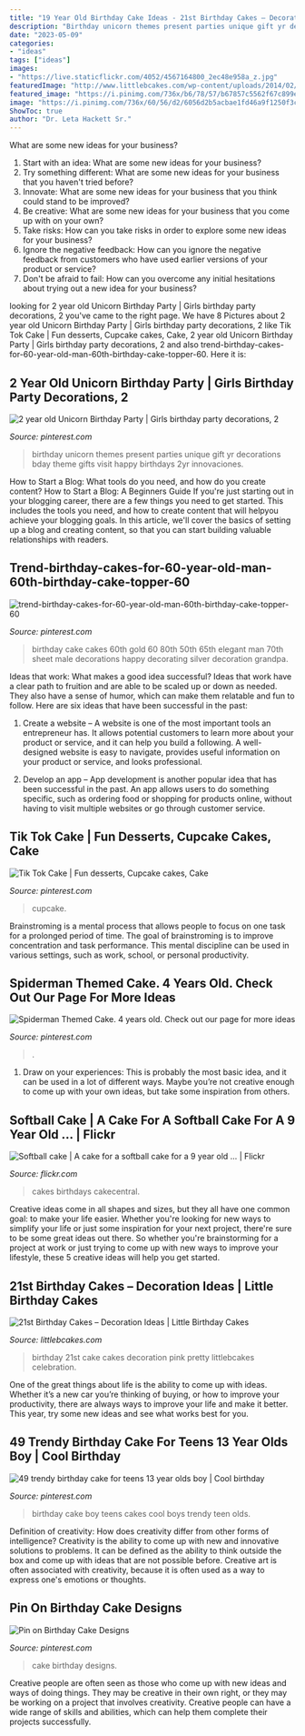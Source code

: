 ```yaml
---
title: "19 Year Old Birthday Cake Ideas - 21st Birthday Cakes – Decoration Ideas"
description: "Birthday unicorn themes present parties unique gift yr decorations bday theme gifts visit happy birthdays 2yr innovaciones"
date: "2023-05-09"
categories:
- "ideas"
tags: ["ideas"]
images:
- "https://live.staticflickr.com/4052/4567164800_2ec48e958a_z.jpg"
featuredImage: "http://www.littlebcakes.com/wp-content/uploads/2014/02/Images-of-21st-Birthday-Cakes.jpg"
featured_image: "https://i.pinimg.com/736x/b6/78/57/b67857c5562f67c899e3b08761ef1865.jpg"
image: "https://i.pinimg.com/736x/60/56/d2/6056d2b5acbae1fd46a9f1250f3cbecb.jpg"
ShowToc: true
author: "Dr. Leta Hackett Sr."
---
```



What are some new ideas for your business?
1. Start with an idea: What are some new ideas for your business? 
2. Try something different: What are some new ideas for your business that you haven't tried before? 
3. Innovate: What are some new ideas for your business that you think could stand to be improved? 
4. Be creative: What are some new ideas for your business that you come up with on your own? 
5. Take risks: How can you take risks in order to explore some new ideas for your business? 
6. Ignore the negative feedback: How can you ignore the negative feedback from customers who have used earlier versions of your product or service? 
7. Don't be afraid to fail: How can you overcome any initial hesitations about trying out a new idea for your business?

	

		
looking for 2 year old Unicorn Birthday Party | Girls birthday party decorations, 2 you've came to the right page. We have 8 Pictures about 2 year old Unicorn Birthday Party | Girls birthday party decorations, 2 like Tik Tok Cake | Fun desserts, Cupcake cakes, Cake, 2 year old Unicorn Birthday Party | Girls birthday party decorations, 2 and also trend-birthday-cakes-for-60-year-old-man-60th-birthday-cake-topper-60. Here it is:
		
    
## 2 Year Old Unicorn Birthday Party | Girls Birthday Party Decorations, 2

<img loading=lazy src="https://i.pinimg.com/736x/60/56/d2/6056d2b5acbae1fd46a9f1250f3cbecb.jpg" onerror="this.onerror=null;this.src='https://tse3.mm.bing.net/th?id=OIP.S-6XB4F5ZOczAOuhCfjUSwHaJ3&amp;pid=15.1';" alt="2 year old Unicorn Birthday Party | Girls birthday party decorations, 2">

_Source: pinterest.com_

>birthday unicorn themes present parties unique gift yr decorations bday theme gifts visit happy birthdays 2yr innovaciones. 

	

How to Start a Blog: What tools do you need, and how do you create content?
How to Start a Blog: A Beginners Guide
If you're just starting out in your blogging career, there are a few things you need to get started. This includes the tools you need, and how to create content that will helpyou achieve your blogging goals. In this article, we'll cover the basics of setting up a blog and creating content, so that you can start building valuable relationships with readers.

    
## Trend-birthday-cakes-for-60-year-old-man-60th-birthday-cake-topper-60

<img loading=lazy src="https://i.pinimg.com/736x/c8/d7/cf/c8d7cf068444025b6f0a776e8fde5f70.jpg" onerror="this.onerror=null;this.src='https://tse3.mm.bing.net/th?id=OIP.WCsRcN70z2CLKfP0aKsNMAHaLD&amp;pid=15.1';" alt="trend-birthday-cakes-for-60-year-old-man-60th-birthday-cake-topper-60">

_Source: pinterest.com_

>birthday cake cakes 60th gold 60 80th 50th 65th elegant man 70th sheet male decorations happy decorating silver decoration grandpa. 

	

Ideas that work: What makes a good idea successful?
Ideas that work have a clear path to fruition and are able to be scaled up or down as needed. They also have a sense of humor, which can make them relatable and fun to follow. Here are six ideas that have been successful in the past:
1. Create a website – A website is one of the most important tools an entrepreneur has. It allows potential customers to learn more about your product or service, and it can help you build a following. A well-designed website is easy to navigate, provides useful information on your product or service, and looks professional.

2. Develop an app – App development is another popular idea that has been successful in the past. An app allows users to do something specific, such as ordering food or shopping for products online, without having to visit multiple websites or go through customer service.

    
## Tik Tok Cake | Fun Desserts, Cupcake Cakes, Cake

<img loading=lazy src="https://i.pinimg.com/736x/e1/0e/2d/e10e2d008a94fc25e2fe90366bacf4ef.jpg" onerror="this.onerror=null;this.src='https://tse3.mm.bing.net/th?id=OIP.zrAAUJTYVVXwanp8RZ246wHaJ3&amp;pid=15.1';" alt="Tik Tok Cake | Fun desserts, Cupcake cakes, Cake">

_Source: pinterest.com_

>cupcake. 

	

Brainstroming is a mental process that allows people to focus on one task for a prolonged period of time. The goal of brainstroming is to improve concentration and task performance. This mental discipline can be used in various settings, such as work, school, or personal productivity.

    
## Spiderman Themed Cake. 4 Years Old. Check Out Our Page For More Ideas

<img loading=lazy src="https://i.pinimg.com/736x/b6/78/57/b67857c5562f67c899e3b08761ef1865.jpg" onerror="this.onerror=null;this.src='https://tse4.mm.bing.net/th?id=OIP.cTY8-lDn0sF27exwkz8ePgHaJ3&amp;pid=15.1';" alt="Spiderman Themed Cake. 4 years old. Check out our page for more ideas">

_Source: pinterest.com_

>. 

	

1. Draw on your experiences: This is probably the most basic idea, and it can be used in a lot of different ways. Maybe you’re not creative enough to come up with your own ideas, but take some inspiration from others.

    
## Softball Cake | A Cake For A Softball Cake For A 9 Year Old … | Flickr

<img loading=lazy src="https://live.staticflickr.com/4052/4567164800_2ec48e958a_z.jpg" onerror="this.onerror=null;this.src='https://tse2.mm.bing.net/th?id=OIP.hdq87a1RgJDhy3mxqPgoKwHaJ3&amp;pid=15.1';" alt="Softball cake | A cake for a softball cake for a 9 year old … | Flickr">

_Source: flickr.com_

>cakes birthdays cakecentral. 

	

Creative ideas come in all shapes and sizes, but they all have one common goal: to make your life easier. Whether you're looking for new ways to simplify your life or just some inspiration for your next project, there're sure to be some great ideas out there. So whether you're brainstorming for a project at work or just trying to come up with new ways to improve your lifestyle, these 5 creative ideas will help you get started.

    
## 21st Birthday Cakes – Decoration Ideas | Little Birthday Cakes

<img loading=lazy src="http://www.littlebcakes.com/wp-content/uploads/2014/02/Images-of-21st-Birthday-Cakes.jpg" onerror="this.onerror=null;this.src='https://tse4.mm.bing.net/th?id=OIP.7ceUCD8BGLXEkUFyYyEfdAHaJ4&amp;pid=15.1';" alt="21st Birthday Cakes – Decoration Ideas | Little Birthday Cakes">

_Source: littlebcakes.com_

>birthday 21st cake cakes decoration pink pretty littlebcakes celebration. 

	

One of the great things about life is the ability to come up with ideas. Whether it’s a new car you’re thinking of buying, or how to improve your productivity, there are always ways to improve your life and make it better. This year, try some new ideas and see what works best for you.

    
## 49 Trendy Birthday Cake For Teens 13 Year Olds Boy | Cool Birthday

<img loading=lazy src="https://i.pinimg.com/736x/98/08/df/9808dff40cb8d7c902ef11cf7f90f9a9.jpg" onerror="this.onerror=null;this.src='https://tse3.mm.bing.net/th?id=OIP.nv7QHtxPBv4DOwVKMBEcxAAAAA&amp;pid=15.1';" alt="49 trendy birthday cake for teens 13 year olds boy | Cool birthday">

_Source: pinterest.com_

>birthday cake boy teens cakes cool boys trendy teen olds. 

	

Definition of creativity: How does creativity differ from other forms of intelligence?
Creativity is the ability to come up with new and innovative solutions to problems. It can be defined as the ability to think outside the box and come up with ideas that are not possible before. Creative art is often associated with creativity, because it is often used as a way to express one's emotions or thoughts.

    
## Pin On Birthday Cake Designs

<img loading=lazy src="https://i.pinimg.com/736x/fe/dc/46/fedc463507c5562b5ef213266b2d4a69.jpg" onerror="this.onerror=null;this.src='https://tse2.mm.bing.net/th?id=OIP.FkmsjrmAmyUhQnGO_rddbQHaNK&amp;pid=15.1';" alt="Pin on Birthday Cake Designs">

_Source: pinterest.com_

>cake birthday designs. 

	

Creative people are often seen as those who come up with new ideas and ways of doing things. They may be creative in their own right, or they may be working on a project that involves creativity. Creative people can have a wide range of skills and abilities, which can help them complete their projects successfully.

